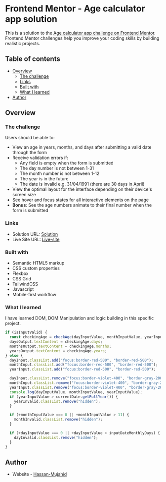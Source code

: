# Frontend Mentor - Age calculator app solution

This is a solution to the [Age calculator app challenge on Frontend Mentor](https://www.frontendmentor.io/challenges/age-calculator-app-dF9DFFpj-Q). Frontend Mentor challenges help you improve your coding skills by building realistic projects.

## Table of contents

- [Overview](#overview)
  - [The challenge](#the-challenge)
  - [Links](#links)
  - [Built with](#built-with)
  - [What I learned](#what-i-learned)
- [Author](#author)

## Overview

### The challenge

Users should be able to:

- View an age in years, months, and days after submitting a valid date through the form
- Receive validation errors if:
  - Any field is empty when the form is submitted
  - The day number is not between 1-31
  - The month number is not between 1-12
  - The year is in the future
  - The date is invalid e.g. 31/04/1991 (there are 30 days in April)
- View the optimal layout for the interface depending on their device's screen size
- See hover and focus states for all interactive elements on the page
- **Bonus**: See the age numbers animate to their final number when the form is submitted

### Links

- Solution URL: [Solution](https://github.com/Netixsol-Innovator-Internship/Hassan-Mujahid/tree/main/Week2/Day-1)
- Live Site URL: [Live-site](https://age-calculator-solution-by-hassan.netlify.app/)

### Built with

- Semantic HTML5 markup
- CSS custom properties
- Flexbox
- CSS Grid
- TailwindCSS
- Javascript
- Mobile-first workflow

### What I learned

I have learned DOM, DOM Manipulation and logic building in this specific project.

```js
if (isInputValid) {
  const checkingAge = checkAge(dayInputValue, monthInputValue, yearInputValue);
  daysOutput.textContent = checkingAge.days;
  monthsOutput.textContent = checkingAge.months;
  yearsOutput.textContent = checkingAge.years;
} else {
  dayInput.classList.add("focus:border-red-500", "border-red-500");
  monthInput.classList.add("focus:border-red-500", "border-red-500");
  yearInput.classList.add("focus:border-red-500", "border-red-500");

  dayInput.classList.remove("focus:border-violet-400", "border-gray-200");
  monthInput.classList.remove("focus:border-violet-400", "border-gray-200");
  yearInput.classList.remove("focus:border-violet-400", "border-gray-200");
  console.log(dayInputValue, monthInputValue, yearInputValue);
  if (yearInputValue > currentDate.getFullYear()) {
    yearInvalid.classList.remove("hidden");
  }

  if (+monthInputValue === 0 || +monthInputValue > 11) {
    monthInvalid.classList.remove("hidden");
  }

  if (+dayInputValue === 0 || +dayInputValue > inputDateMonthlyDays) {
    dayInvalid.classList.remove("hidden");
  }
}
```

## Author

- Website - [Hassan-Mujahid](https://age-calculator-solution-by-hassan.netlify.app/)
